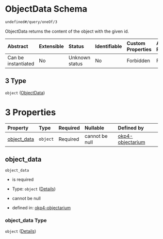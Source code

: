 # ObjectData Schema

```txt
undefined#/query/oneOf/3
```

ObjectData returns the content of the object with the given id.

| Abstract            | Extensible | Status         | Identifiable | Custom Properties | Additional Properties | Access Restrictions | Defined In                                                                     |
| :------------------ | :--------- | :------------- | :----------- | :---------------- | :-------------------- | :------------------ | :----------------------------------------------------------------------------- |
| Can be instantiated | No         | Unknown status | No           | Forbidden         | Forbidden             | none                | [okp4-objectarium.json\*](schema/okp4-objectarium.json "open original schema") |

## 3 Type

`object` ([ObjectData](okp4-objectarium-querymsg-oneof-objectdata.md))

# 3 Properties

| Property                     | Type     | Required | Nullable       | Defined by                                                                                                                                 |
| :--------------------------- | :------- | :------- | :------------- | :----------------------------------------------------------------------------------------------------------------------------------------- |
| [object\_data](#object_data) | `object` | Required | cannot be null | [okp4-objectarium](okp4-objectarium-querymsg-oneof-objectdata-properties-object_data.md "undefined#/query/oneOf/3/properties/object_data") |

## object\_data



`object_data`

*   is required

*   Type: `object` ([Details](okp4-objectarium-querymsg-oneof-objectdata-properties-object_data.md))

*   cannot be null

*   defined in: [okp4-objectarium](okp4-objectarium-querymsg-oneof-objectdata-properties-object_data.md "undefined#/query/oneOf/3/properties/object_data")

### object\_data Type

`object` ([Details](okp4-objectarium-querymsg-oneof-objectdata-properties-object_data.md))
